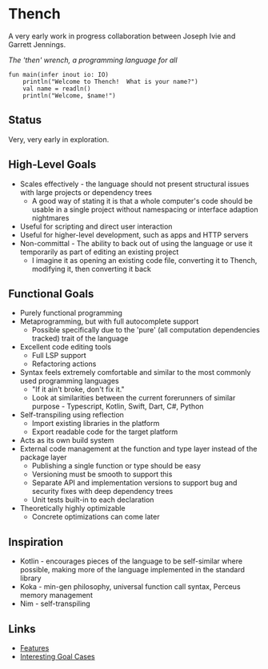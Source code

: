 # Thench

A very early work in progress collaboration between Joseph Ivie and Garrett Jennings.

*The 'then' wrench, a programming language for all*

```thench
fun main(infer inout io: IO)
    println("Welcome to Thench!  What is your name?")
    val name = readln()
    println("Welcome, $name!")
```

## Status

Very, very early in exploration.

## High-Level Goals

- Scales effectively - the language should not present structural issues with large projects or dependency trees
  - A good way of stating it is that a whole computer's code should be usable in a single project without namespacing or interface adaption nightmares
- Useful for scripting and direct user interaction
- Useful for higher-level development, such as apps and HTTP servers
- Non-committal - The ability to back out of using the language or use it temporarily as part of editing an existing project
  - I imagine it as opening an existing code file, converting it to Thench, modifying it, then converting it back

## Functional Goals

- Purely functional programming
- Metaprogramming, but with full autocomplete support
  - Possible specifically due to the 'pure' (all computation dependencies tracked) trait of the language
- Excellent code editing tools
  - Full LSP support
  - Refactoring actions
- Syntax feels extremely comfortable and similar to the most commonly used programming languages
  - "If it ain't broke, don't fix it."
  - Look at similarities between the current forerunners of similar purpose - Typescript, Kotlin, Swift, Dart, C#, Python
- Self-transpiling using reflection
  - Import existing libraries in the platform
  - Export readable code for the target platform
- Acts as its own build system
- External code management at the function and type layer instead of the package layer
  - Publishing a single function or type should be easy
  - Versioning must be smooth to support this
  - Separate API and implementation versions to support bug and security fixes with deep dependency trees
  - Unit tests built-in to each declaration
- Theoretically highly optimizable
  - Concrete optimizations can come later

## Inspiration

- Kotlin - encourages pieces of the language to be self-similar where possible, making more of the language implemented in the standard library
- Koka - min-gen philosophy, universal function call syntax, Perceus memory management
- Nim - self-transpiling

## Links

- [Features](docs/features.md)
- [Interesting Goal Cases](docs/goal-cases.md)